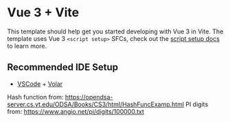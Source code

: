 # Vue 3 + Vite

This template should help get you started developing with Vue 3 in Vite. The template uses Vue 3 `<script setup>` SFCs, check out the [script setup docs](https://v3.vuejs.org/api/sfc-script-setup.html#sfc-script-setup) to learn more.

## Recommended IDE Setup

- [VSCode](https://code.visualstudio.com/) + [Volar](https://marketplace.visualstudio.com/items?itemName=johnsoncodehk.volar)

Hash function from: https://opendsa-server.cs.vt.edu/ODSA/Books/CS3/html/HashFuncExamp.html
PI digits from: https://www.angio.net/pi/digits/100000.txt
